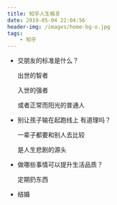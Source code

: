 ```yaml
---
title: 知乎人生格言
date: 2019-05-04 22:04:56
header-img: /images/home-bg-o.jpg
tags:
    - 知乎
---
```


- 交朋友的标准是什么？

  出世的智者

  入世的强者

  或者正常而阳光的普通人

- 别让孩子输在起跑线上 有道理吗？

  一辈子都要和别人去比较

  是人生悲剧的源头

- 做哪些事情可以提升生活品质？

  定期扔东西

- 结婚